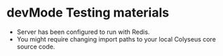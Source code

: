 # devMode Testing materials

* Server has been configured to run with Redis.
* You might require changing import paths to your local Colyseus core source code.

